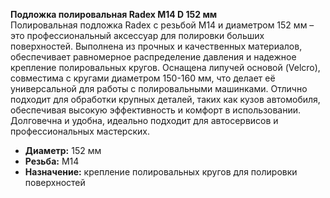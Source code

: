 **Подложка полировальная Radex М14 D 152 мм**  
Полировальная подложка Radex с резьбой М14 и диаметром 152 мм – это профессиональный аксессуар для полировки больших поверхностей. Выполнена из прочных и качественных материалов, обеспечивает равномерное распределение давления и надежное крепление полировальных кругов. Оснащена липучей основой (Velcro), совместима с кругами диаметром 150-160 мм, что делает её универсальной для работы с полировальными машинками. Отлично подходит для обработки крупных деталей, таких как кузов автомобиля, обеспечивая высокую эффективность и комфорт в использовании. Долговечна и удобна, идеально подходит для автосервисов и профессиональных мастерских.  
- **Диаметр:** 152 мм  
- **Резьба:** М14  
- **Назначение:** крепление полировальных кругов для полировки поверхностей  


